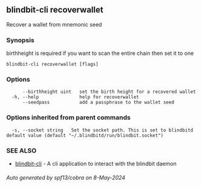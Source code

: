## blindbit-cli recoverwallet

Recover a wallet from mnemonic seed

### Synopsis

birthheight is required if you want to scan the entire chain then set it to one

```
blindbit-cli recoverwallet [flags]
```

### Options

```
      --birthheight uint   set the birth height for a recovered wallet
  -h, --help               help for recoverwallet
      --seedpass           add a passphrase to the wallet seed
```

### Options inherited from parent commands

```
  -s, --socket string   Set the socket path. This is set to blindbitd default value (default "~/.blindbitd/run/blindbit.socket")
```

### SEE ALSO

* [blindbit-cli](blindbit-cli.md)	 - A cli application to interact with the blindbit daemon

###### Auto generated by spf13/cobra on 8-May-2024
